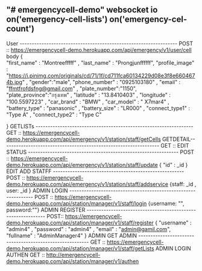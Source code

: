 "# emergencycell-demo" 
 websocket io 
    on('emergency-cell-lists')
    on('emergency-cel-count') 
---------------
User -----------------------------------------------------------------
POST :: https://emergencycell-demo.herokuapp.com/api/emergency/v1/user/cell
body {  
                "first_name" : "Montreefffff" ,
                "last_name"  : "Prongjunffffff",
            	"profile_image" : "https://i.pinimg.com/originals/cd/71/1f/cd711fca60134229d08e3f8e6604674b.jpg" , 
            	"gender":"male",
            	"phone_number" : "0925103180" ,
            	"email" : "ffmtfrofdsfng@gmail.com" , 
            	"plate_number":"1150",
            	"plate_province":"กรุงเทพ" , 
                "latitude" : "13.8410403" ,
                "longitude" : "100.5597223" ,
                "car_brand" : "BMW" ,
                "car_model" : " X7mar4"  , 
                "battery_type" : "panasonic" , 
                "battery_size" : "LR000" , 
                "connect_type1" : "Type A" , 
                "connect_type2" : "Type C" 

}
GETLISTs -----------------------------------------------------------------
GET :: https://emergencycell-demo.herokuapp.com/api/emergency/v1/station/staff/getCells
GETDETAIL-----------------------------------------------------------------
GET :: 
EDIT STATUS --------------------------------------------------------------
POST :: https://emergencycell-demo.herokuapp.com/api/emergency/v1/station/staff/update
    {
        "id" : _id
    }
EDIT ADD STATFF ------------------------------------------------------
POST :: https://emergencycell-demo.herokuapp.com/api/emergency/v1/station/staff/addservice
    {staff: _id , user: _id }
ADMIN LOGIN  ---------------------------------------------------------------
POST :: https://emergencycell-demo.herokuapp.com/api/station/manager/v1/staff/login 
    {username: "", password:""}
ADMIN REGISTER  -------------------------------------------------------------
POST:: https://emergencycell-demo.herokuapp.com/api/station/manager/v1/staff/register
    {
	"username" : "admin4" ,
	"password" : "admin4" , 
	"email" : "admin@gamil.com", 
	"fullname" : "AdminManager4"
}
ADMIN GET ADMIN ---------------------------------------------------------
GET :: https://emergencycell-demo.herokuapp.com/api/station/manager/v1/staff/getLists
ADMIN LOGIN AUTHEN 
GET :: http://emergencycell-demo.herokuapp.com/api/station/manager/v1/authen